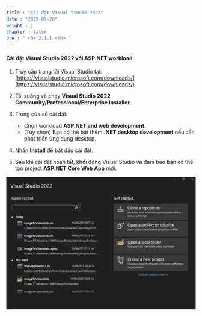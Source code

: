 ```yaml
---
title : "Cài đặt Visual Studio 2022"
date : "2025-05-28"
weight : 1
chapter : false
pre : " <b> 2.1.1 </b> "
---
```


#### Cài đặt Visual Studio 2022 với **ASP.NET workload**

1. Truy cập trang tải Visual Studio tại:  
   [https://visualstudio.microsoft.com/downloads/](https://visualstudio.microsoft.com/downloads/)

2. Tải xuống và chạy **Visual Studio 2022 Community/Professional/Enterprise Installer**.

3. Trong cửa sổ cài đặt:
   + Chọn workload **ASP.NET and web development**.
   + (Tùy chọn) Bạn có thể bật thêm **.NET desktop development** nếu cần phát triển ứng dụng desktop.



4. Nhấn **Install** để bắt đầu cài đặt.

5. Sau khi cài đặt hoàn tất, khởi động Visual Studio và đảm bảo bạn có thể tạo project **ASP.NET Core Web App** mới.

![Create ASP.NET Project](/static/images/2.prerequisite/anh2.png)
